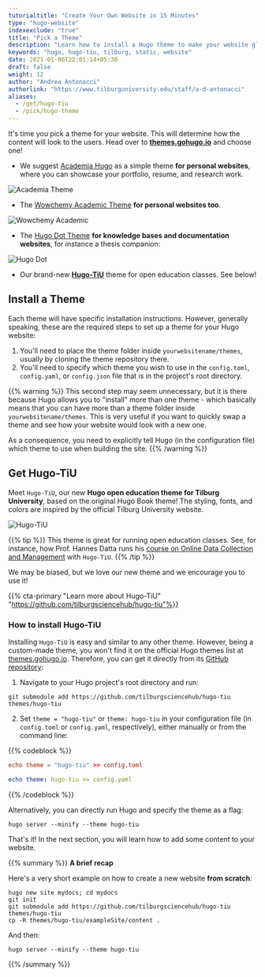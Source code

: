 ```yaml
---
tutorialtitle: "Create Your Own Website in 15 Minutes"
type: "hugo-website"
indexexclude: "true"
title: "Pick a Theme"
description: "Learn how to install a Hugo theme to make your website glossy."
keywords: "hugo, hugo-tiu, tilburg, static, website"
date: 2021-01-06T22:01:14+05:30
draft: false
weight: 12
author: "Andrea Antonacci"
authorlink: "https://www.tilburguniversity.edu/staff/a-d-antonacci"
aliases:
  - /get/hugo-tiu
  - /pick/hugo-theme
---
```


It's time you pick a theme for your website. This will determine how the content will look to the users. Head over to **[themes.gohugo.io](https://themes.gohugo.io)** and choose one!

- We suggest [Academia Hugo](https://themes.gohugo.io/academia-hugo/) as a simple theme **for personal websites**, where you can showcase your portfolio, resume, and research work.

![Academia Theme](https://d33wubrfki0l68.cloudfront.net/f1ccb690b1e8ffff4a3680cfa84f08424da25a69/f122a/academia-hugo/screenshot-academia-hugo_hub5e9edd9f1f6717e4545a90cfadcc4ac_738415_750x500_fill_catmullrom_top_2.png)

- The [Wowchemy Academic Theme](https://sourcethemes.com/academic) **for personal websites too**.

![Wowchemy Academic](../img/wowchemy.png)

- The [Hugo Dot Theme](https://themes.gohugo.io/dot-hugo-documentation-theme/) **for knowledge bases and documentation websites**, for instance a thesis companion:

![Hugo Dot](../img/thesis-theme.png)

- Our brand-new **[Hugo-TiU](#get-hugo-tiu)** theme for open education classes. See below!

## Install a Theme

Each theme will have specific installation instructions. However, generally speaking, these are the required steps to set up a theme for your Hugo website:

1. You'll need to place the theme folder inside `yourwebsitename/themes`, usually by cloning the theme repository there.
2. You'll need to specify which theme you wish to use in the `config.toml`, `config.yaml`, or `config.json` file that is in the project's root directory.

{{% warning %}}
This second step may seem unnecessary, but it is there because Hugo allows you to "install" more than one theme - which basically means that you can have more than a theme folder inside `yourwebsitename/themes`. This is very useful if you want to quickly swap a theme and see how your website would look with a new one.

As a consequence, you need to explicitly tell Hugo (in the configuration file) which theme to use when building the site.
{{% /warning %}}

## Get Hugo-TiU

Meet `Hugo-TiU`, our new **Hugo open education theme for Tilburg University**, based on the original Hugo Book theme! The styling, fonts, and colors are inspired by the official Tilburg University website.

![Hugo-TiU](https://github.com/tilburgsciencehub/hugo-tiu/raw/master/images/screenshot.png)

{{% tip %}}
This theme is great for running open education classes. See, for instance, how Prof. Hannes Datta runs his [course on Online Data Collection and Management](https://odcm.hannesdatta.com) with `Hugo-TiU`.
{{% /tip %}}

We may be biased, but we love our new theme and we encourage you to use it!

{{% cta-primary "Learn more about Hugo-TiU" "https://github.com/tilburgsciencehub/hugo-tiu"%}}

### How to install Hugo-TiU

Installing `Hugo-TiU` is easy and similar to any other theme. However, being a custom-made theme, you won't find it on the official Hugo themes list at [themes.gohugo.io](https://themes.gohugo.io). Therefore, you can get it directly from its [GitHub repository](https://github.com/tilburgsciencehub/hugo-tiu):

1. Navigate to your Hugo project's root directory and run:

```
git submodule add https://github.com/tilburgsciencehub/hugo-tiu themes/hugo-tiu
```

2. Set ```theme = "hugo-tiu"``` or ```theme: hugo-tiu``` in your configuration file (in `config.toml` or `config.yaml`, respectively), either manually or from the command line:

{{% codeblock %}}
```toml
echo theme = "hugo-tiu" >> config.toml
```
```yaml
echo theme: hugo-tiu >> config.yaml
```
{{% /codeblock %}}

Alternatively, you can directly run Hugo and specify the theme as a flag:
```
hugo server --minify --theme hugo-tiu
```

That's it! In the next section, you will learn how to add some content to your website.

{{% summary %}}
**A brief recap**

Here's a very short example on how to create a new website **from scratch**:
```
hugo new site mydocs; cd mydocs
git init
git submodule add https://github.com/tilburgsciencehub/hugo-tiu themes/hugo-tiu
cp -R themes/hugo-tiu/exampleSite/content .
```
And then:
```
hugo server --minify --theme hugo-tiu
```
{{% /summary %}}
